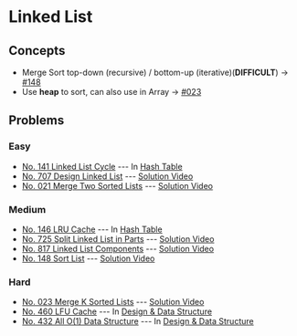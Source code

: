 # Linked List

## Concepts
* Merge Sort top-down (recursive) / bottom-up (iterative)(**DIFFICULT**) -> [#148](./148_SortList.py)
* Use **heap** to sort, can also use in Array -> [#023](./023_MergeKSortedLists.py)

## Problems

### Easy

* [No. 141 Linked List Cycle](../HashTable/141_LinkedListCycle.py) --- In [Hash Table](../HashTable)
* [No. 707 Design Linked List](./707_DesignLinkedList.py) --- [Solution Video](https://www.youtube.com/watch?v=y1_lFSkQNDc&list=PLLuMmzMTgVK6a-2aAwPieEIIuIJY6JTSq&index=3)
* [No. 021 Merge Two Sorted Lists](./021_Merge2SortedLists.py) --- [Solution Video](https://www.youtube.com/watch?v=qckKEYP9bBA&list=PLLuMmzMTgVK6a-2aAwPieEIIuIJY6JTSq&index=2)

### Medium

* [No. 146 LRU Cache](../HashTable/146_LRUcache.py) --- In [Hash Table](../HashTable)
* [No. 725 Split Linked List in Parts](./725_SplitLinkedList.py) --- [Solution Video](https://www.youtube.com/watch?v=fk8JTWhM-4U&list=PLLuMmzMTgVK6a-2aAwPieEIIuIJY6JTSq&index=7)
* [No. 817 Linked List Components](./817_LinkedListComponents.py) --- [Solution Video](https://www.youtube.com/watch?v=y1_lFSkQNDc&list=PLLuMmzMTgVK6a-2aAwPieEIIuIJY6JTSq&index=5)
* [No. 148 Sort List](./148_SortList.py) --- [Solution Video](https://www.youtube.com/watch?v=y1_lFSkQNDc&list=PLLuMmzMTgVK6a-2aAwPieEIIuIJY6JTSq&index=4)

### Hard

* [No. 023 Merge K Sorted Lists](./023_MergeKSortedLists.py) --- [Solution Video](https://www.youtube.com/watch?v=qckKEYP9bBA&list=PLLuMmzMTgVK6a-2aAwPieEIIuIJY6JTSq&index=1)
* [No. 460 LFU Cache](../Design_DataStructure/460_LFUcache.py) --- In [Design & Data Structure](../Design_DataStructure)
* [No. 432 All O(1) Data Structure](../Design_DataStructure/432_AllOneDS.py) --- In [Design & Data Structure](../Design_DataStructure)
